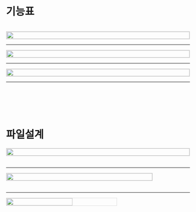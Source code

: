 <br/>
<br/>

# **기능표**

<br/>

<div style="display: flex; align-items: center;">
    <img src="https://github.com/jwgarde/hair_shop_project/assets/113418319/e356123a-d1bd-4dd2-a4d5-a6653731eefd" width="100%" style="max-width: 800px; border: 1px solid #ddd;">
</div>
<hr/>

<div style="display: flex; align-items: center;">
    <img src="https://github.com/jwgarde/hair_shop_project/assets/113418319/c393a6ba-4334-43e3-802f-1a2b97501a74" width="100%" style="max-width: 800px; border: 1px solid #ddd;">
</div>
<hr/>

<div style="display: flex; align-items: center;">
    <img src="https://github.com/jwgarde/hair_shop_project/assets/113418319/08c0e9e0-59e3-4682-bda5-8c11b8b99c6f" width="100%" style="max-width: 800px; border: 1px solid #ddd;">
</div>
<hr/>

<br/>
<br/>
<br/>
<br/>

# **파일설계**

<div style="display: flex; align-items: center;">
    <img src="https://github.com/jwgarde/hair_shop_project/assets/113418319/2dc2c777-326f-4fe8-b36e-e785e310b2c7" width="100%" style="max-width: 600px; border: 1px solid #ddd;">
</div>
<br/>
<hr/>

<div style="display: flex; align-items: center;">
    <img src="https://github.com/jwgarde/hair_shop_project/assets/113418319/81762a9d-1410-46fd-ba84-2440b3e8e8ed" width="100%" style="max-width: 400px; border: 1px solid #ddd;">
</div>
<br/>
<hr/>

<div style="display: flex; align-items: center;">
    <img src="https://github.com/jwgarde/hair_shop_project/assets/113418319/b083c420-d027-46a3-a2bc-c9812d17a40f" width="60%" style="max-width: 600px; border: 1px solid #ddd;">
</div>
<br/>
<br/>
